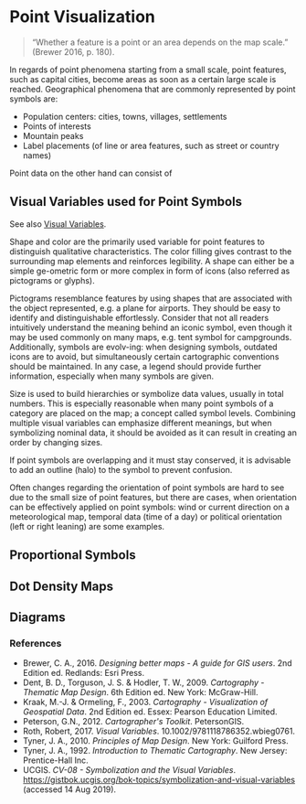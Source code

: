 # Point Visualization 

>“Whether a feature is a point or an area depends on the map scale.” (Brewer 2016, p. 180). 

In regards of point phenomena starting from a small scale, point features, such as capital cities, become areas as soon as a certain large scale is reached. Geographical phenomena that are commonly represented by point symbols are:

-	Population centers: cities, towns, villages, settlements
-	Points of interests 
-	Mountain peaks 
-	Label placements (of line or area features, such as street or country names)

Point data on the other hand can consist of 


## Visual Variables used for Point Symbols

See also [Visual Variables](/Guide/visvar.html).

Shape and color are the primarily used variable for point features to distinguish qualitative characteristics. The color filling gives contrast to the surrounding map elements and reinforces legibility. A shape can either be a simple ge-ometric form or more complex in form of icons (also referred as pictograms or glyphs). 

Pictograms resemblance features by using shapes that are associated with the object represented, e.g. a plane for airports. They should be easy to identify and distinguishable effortlessly. Consider that not all readers intuitively understand the meaning behind an iconic symbol, even though it may be used commonly on many maps, e.g. tent symbol for campgrounds. Additionally, symbols are evolv-ing: when designing symbols, outdated icons are to avoid, but simultaneously certain cartographic conventions should be maintained. In any case, a legend should provide further information, especially when many symbols are given. 

Size is used to build hierarchies or symbolize data values, usually in total numbers. This is especially reasonable when many point symbols of a category are placed on the map; a concept called symbol levels. Combining multiple visual variables can emphasize different meanings, but when symbolizing nominal data, it should be avoided as it can result in creating an order by changing sizes. 

If point symbols are overlapping and it must stay conserved, it is advisable to add an outline (halo) to the symbol to prevent confusion. 

Often changes regarding the orientation of point symbols are hard to see due to the small size of point features, but there are cases, when orientation can be effectively applied on point symbols: wind or current direction on a meteorological map, temporal data (time of a day) or political orientation (left or right leaning) are some examples. 

## Proportional Symbols

## Dot Density Maps

## Diagrams

### References
- Brewer, C. A., 2016. *Designing better maps - A guide for GIS users*. 2nd Edition ed. Redlands: Esri Press.
- Dent, B. D., Torguson, J. S. & Hodler, T. W., 2009. *Cartography - Thematic Map Design*. 6th Edition ed. New York: McGraw-Hill.
- Kraak, M.-J. & Ormeling, F., 2003. *Cartography - Visualization of Geospatial Data*. 2nd Edition ed. Essex: Pearson Education Limited.
- Peterson, G.N., 2012. *Cartographer's Toolkit*. PetersonGIS. 
- Roth, Robert, 2017. *Visual Variables*. 10.1002/9781118786352.wbieg0761. 
- Tyner, J. A., 2010. *Principles of Map Design*. New York: Guilford Press.
- Tyner, J. A., 1992. *Introduction to Thematic Cartography*. New Jersey: Prentice-Hall Inc. 
- UCGIS. *CV-08 - Symbolization and the Visual Variables*. https://gistbok.ucgis.org/bok-topics/symbolization-and-visual-variables (accessed 14 Aug 2019).